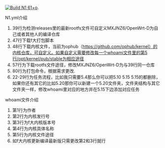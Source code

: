 [![Build N1 61+o](https://github.com/MXJNZ6/Flippy-D/actions/workflows/N1.yml/badge.svg)](https://github.com/MXJNZ6/Flippy-D/actions/workflows/N1.yml).

N1.yml介绍
1. 39行为检测releases里的最新rootfs文件可自定义MXJNZ6/OpenWrt-D为自己或者其他人的编译仓库
2. 47行下载f大打包脚本
3. 48行下载内核文件，当前为ophub（https://github.com/ophub/kernel）的内核仓库，可自定义。如果自定义需要修改每一个whoami文件里的第5行/opt/kernel/pub/stable为相应途径
4. 57行为下载rootfs文件途径，修改MXJNZ6/OpenWrt-D为与39行同一仓库
5. 80行为打包命令，根据需求更改.
6. 22-29行为任务流程，比如我只需要5.4那么你可以把5.10 5.15 5.15的都删除，如果你还有其它的比如5.20那你可以新建一个5.20文件夹，文件夹结构与其它文件夹一样，修改whoami里对应的地方并在5.15下边添加对应任务

whoami文件介绍
1. 第1行为作者
2. 第2行为内核发行号
3. 第3行为f大内核版本号
4. 第4行为内核具体名称
5. 第5行为内核文件途径
6. 如f大内核更新编译最新版只需更改第2和3行就行
